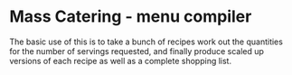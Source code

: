Mass Catering - menu compiler
=============================

The basic use of this is to take a bunch of recipes work out the quantities for 
the number of servings requested, and finally produce scaled up versions of each recipe
as well as a complete shopping list.


